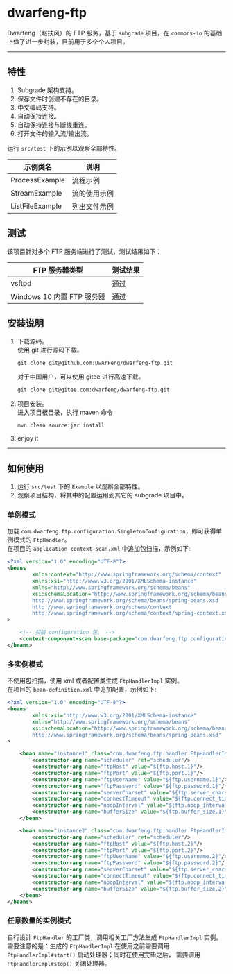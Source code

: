 # dwarfeng-ftp

Dwarfeng（赵扶风）的 FTP 服务，基于 `subgrade` 项目，在 `commons-io` 的基础上做了进一步封装，目前用于多个个人项目。

---

## 特性

1. Subgrade 架构支持。
2. 保存文件时创建不存在的目录。
3. 中文编码支持。
4. 自动保持连接。
5. 自动保持连接与断线重连。
6. 打开文件的输入流/输出流。

运行 `src/test` 下的示例以观察全部特性。

| 示例类名            | 说明     |
|-----------------|--------|
| ProcessExample  | 流程示例   |
| StreamExample   | 流的使用示例 |
| ListFileExample | 列出文件示例 |

## 测试

该项目针对多个 FTP 服务端进行了测试，测试结果如下：

| FTP 服务器类型             | 测试结果 |
|-----------------------|------|
| vsftpd                | 通过   |
| Windows 10 内置 FTP 服务器 | 通过   |

## 安装说明

1. 下载源码。  
   使用 git 进行源码下载。
   ```
   git clone git@github.com:DwArFeng/dwarfeng-ftp.git
   ```
   对于中国用户，可以使用 gitee 进行高速下载。
   ```
   git clone git@gitee.com:dwarfeng/dwarfeng-ftp.git
   ```

2. 项目安装。  
   进入项目根目录，执行 maven 命令
   ```
   mvn clean source:jar install
   ```

3. enjoy it

---

## 如何使用

1. 运行 `src/test` 下的 `Example` 以观察全部特性。
2. 观察项目结构，将其中的配置运用到其它的 subgrade 项目中。

### 单例模式

加载 `com.dwarfeng.ftp.configuration.SingletonConfiguration`，即可获得单例模式的 `FtpHandler`。  
在项目的 `application-context-scan.xml` 中追加包扫描，示例如下:

```xml
<?xml version="1.0" encoding="UTF-8"?>
<beans
        xmlns:context="http://www.springframework.org/schema/context"
        xmlns:xsi="http://www.w3.org/2001/XMLSchema-instance"
        xmlns="http://www.springframework.org/schema/beans"
        xsi:schemaLocation="http://www.springframework.org/schema/beans
        http://www.springframework.org/schema/beans/spring-beans.xsd
        http://www.springframework.org/schema/context
        http://www.springframework.org/schema/context/spring-context.xsd"
>

    <!-- 扫描 configuration 包。 -->
    <context:component-scan base-package="com.dwarfeng.ftp.configuration"/>
</beans>
```

### 多实例模式

不使用包扫描，使用 xml 或者配置类生成 `FtpHandlerImpl` 实例。  
在项目的 `bean-definition.xml` 中追加配置，示例如下:

```xml
<?xml version="1.0" encoding="UTF-8"?>
<beans
        xmlns:xsi="http://www.w3.org/2001/XMLSchema-instance"
        xmlns="http://www.springframework.org/schema/beans"
        xsi:schemaLocation="http://www.springframework.org/schema/beans
        http://www.springframework.org/schema/beans/spring-beans.xsd"
>

    <bean name="instance1" class="com.dwarfeng.ftp.handler.FtpHandlerImpl">
        <constructor-arg name="scheduler" ref="scheduler"/>
        <constructor-arg name="ftpHost" value="${ftp.host.1}"/>
        <constructor-arg name="ftpPort" value="${ftp.port.1}"/>
        <constructor-arg name="ftpUserName" value="${ftp.username.1}"/>
        <constructor-arg name="ftpPassword" value="${ftp.password.1}"/>
        <constructor-arg name="serverCharset" value="${ftp.server_charset.1}"/>
        <constructor-arg name="connectTimeout" value="${ftp.connect_timeout.1}"/>
        <constructor-arg name="noopInterval" value="${ftp.noop_interval.1}"/>
        <constructor-arg name="bufferSize" value="${ftp.buffer_size.1}"/>
    </bean>

    <bean name="instance2" class="com.dwarfeng.ftp.handler.FtpHandlerImpl">
        <constructor-arg name="scheduler" ref="scheduler"/>
        <constructor-arg name="ftpHost" value="${ftp.host.2}"/>
        <constructor-arg name="ftpPort" value="${ftp.port.2}"/>
        <constructor-arg name="ftpUserName" value="${ftp.username.2}"/>
        <constructor-arg name="ftpPassword" value="${ftp.password.2}"/>
        <constructor-arg name="serverCharset" value="${ftp.server_charset.2}"/>
        <constructor-arg name="connectTimeout" value="${ftp.connect_timeout.2}"/>
        <constructor-arg name="noopInterval" value="${ftp.noop_interval.2}"/>
        <constructor-arg name="bufferSize" value="${ftp.buffer_size.2}"/>
    </bean>
</beans>
```

### 任意数量的实例模式

自行设计 `FtpHandler` 的工厂类，调用相关工厂方法生成 `FtpHandlerImpl` 实例。
需要注意的是：生成的 `FtpHandlerImpl` 在使用之前需要调用 `FtpHandlerImpl#start()` 启动处理器；同时在使用完毕之后，
需要调用 `FtpHandlerImpl#stop()` 关闭处理器。
